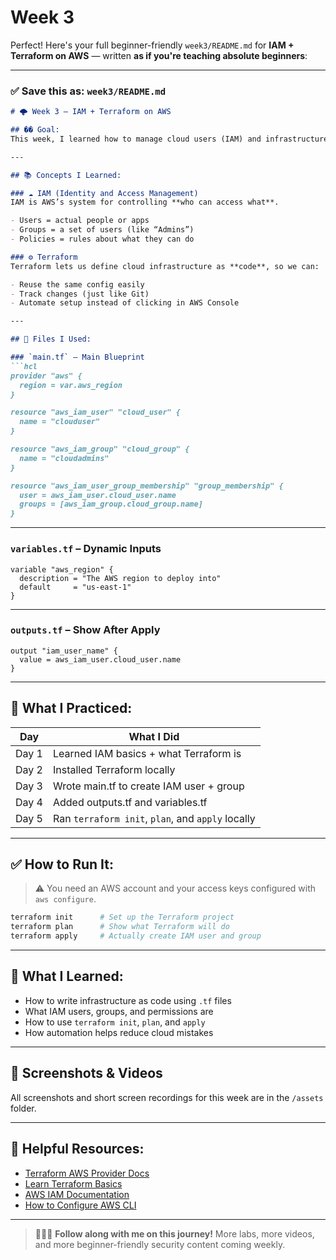 # Week 3
Perfect! Here's your full beginner-friendly `week3/README.md` for **IAM + Terraform on AWS** — written **as if you're teaching absolute beginners**:

---

### ✅ Save this as: `week3/README.md`

````md
# 🌩️ Week 3 – IAM + Terraform on AWS

## �� Goal:
This week, I learned how to manage cloud users (IAM) and infrastructure using **Terraform**. Instead of manually clicking around AWS, I used code to create an IAM user and group. This is the start of becoming **Cloud DevOps smart**!

---

## 📚 Concepts I Learned:

### ☁️ IAM (Identity and Access Management)
IAM is AWS’s system for controlling **who can access what**.

- Users = actual people or apps
- Groups = a set of users (like “Admins”)
- Policies = rules about what they can do

### ⚙️ Terraform
Terraform lets us define cloud infrastructure as **code**, so we can:

- Reuse the same config easily
- Track changes (just like Git)
- Automate setup instead of clicking in AWS Console

---

## 🔨 Files I Used:

### `main.tf` – Main Blueprint
```hcl
provider "aws" {
  region = var.aws_region
}

resource "aws_iam_user" "cloud_user" {
  name = "clouduser"
}

resource "aws_iam_group" "cloud_group" {
  name = "cloudadmins"
}

resource "aws_iam_user_group_membership" "group_membership" {
  user = aws_iam_user.cloud_user.name
  groups = [aws_iam_group.cloud_group.name]
}
````

---

### `variables.tf` – Dynamic Inputs

```hcl
variable "aws_region" {
  description = "The AWS region to deploy into"
  default     = "us-east-1"
}
```

---

### `outputs.tf` – Show After Apply

```hcl
output "iam_user_name" {
  value = aws_iam_user.cloud_user.name
}
```

---

## 🧪 What I Practiced:

| Day   | What I Did                                        |
| ----- | ------------------------------------------------- |
| Day 1 | Learned IAM basics + what Terraform is            |
| Day 2 | Installed Terraform locally                       |
| Day 3 | Wrote main.tf to create IAM user + group          |
| Day 4 | Added outputs.tf and variables.tf                 |
| Day 5 | Ran `terraform init`, `plan`, and `apply` locally |

---

## ✅ How to Run It:

> ⚠️ You need an AWS account and your access keys configured with `aws configure`.

```bash
terraform init      # Set up the Terraform project
terraform plan      # Show what Terraform will do
terraform apply     # Actually create IAM user and group
```

---

## 🧠 What I Learned:

* How to write infrastructure as code using `.tf` files
* What IAM users, groups, and permissions are
* How to use `terraform init`, `plan`, and `apply`
* How automation helps reduce cloud mistakes

---

## 📸 Screenshots & Videos

All screenshots and short screen recordings for this week are in the `/assets` folder.

---

## 🔗 Helpful Resources:

* [Terraform AWS Provider Docs](https://registry.terraform.io/providers/hashicorp/aws/latest/docs)
* [Learn Terraform Basics](https://developer.hashicorp.com/terraform/tutorials/aws-get-started)
* [AWS IAM Documentation](https://docs.aws.amazon.com/IAM/latest/UserGuide/introduction.html)
* [How to Configure AWS CLI](https://docs.aws.amazon.com/cli/latest/userguide/cli-configure-quickstart.html)

---

> 👩🏽‍💻 **Follow along with me on this journey!**
> More labs, more videos, and more beginner-friendly security content coming weekly.


